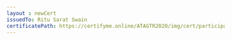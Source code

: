 ```yaml
--- 
layout : newCert 
issuedTo: Ritu Sarat Swain 
certificatePath: https://certifyme.online/ATAGTR2020/img/cert/participant/RituSaratSwain_f60da.png
--- 
```

